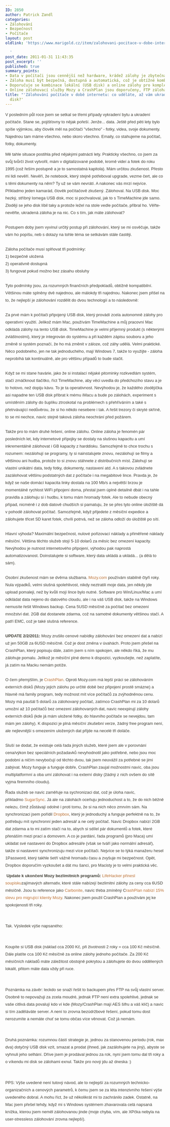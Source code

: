 ```yaml
---
ID: 2850
author: Patrick Zandl
categories:
- Zálohování
- Bezpečnost
- Počítače
layout: post
oldlink: 'https://www.marigold.cz/item/zalohovani-pocitace-v-dobe-internetu-co-udelate-az-vam-ukradnou-usb-disk

  '
post_date: 2011-01-31 11:43:35
post_excerpt: ''
published: true
summary_points:
- Data v počítači jsou cennější než hardware, krádež zálohy je zbytečná.
- Záloha musí být bezpečná, dostupná a automatická, což je obtížné kombinovat.
- Doporučuje se kombinace lokální (USB disk) a online zálohy pro komplexní ochranu.
- Online zálohovací služby Mozy a CrashPlan jsou doporučeny, FTP záloha nedoporučena.
title: "'Zálohování počítače v době internetu: co uděláte, až vám ukradnou USB"
  disk?'
---
```


<p style="margin: 10px 0px; padding: 0px; font-size: 13px; color: #424037; font-family: Arial, Helvetica, sans-serif; line-height: 23px;">V posledním půl roce jsem se setkal se třemi případy vykradení bytu a ukradení počítače. Stane se, pojišťovny to nějak pořeší. Jenže... data. Ještě před pěti lety bylo spíše výjimkou, aby člověk měl na počítači "všechno" - fotky, videa, svoje dokumenty. Najednou tam máme všechno, nebo skoro všechno. Emaily, co stahujeme na počítač, fotky, dokumenty. </p>


<div style="margin: 0px; padding: 0px; color: #424037; font-family: Arial, Helvetica, sans-serif; font-size: 13px; line-height: 23px;">Mě tahle situace postihla před nějakými patnácti lety. Prakticky všechno, co jsem za svůj tvůrčí život vytvořil, mám v digitalizované podobě, kromě videí a fotek do roku 1995 (což řeším postupně a je to samostatná kapitola). Mám určitou zkušenost. Přesto mi lidi nevěří. Nevěří, že notebook, který stejně potřeboval upgrade, vezme čert, ale co s těmi dokumenty na něm? Ty už se vám nevrátí. A nakonec vás mrzí nejvíce. </div>
<div style="margin: 0px; padding: 0px; color: #424037; font-family: Arial, Helvetica, sans-serif; font-size: 13px; line-height: 23px;">Příkladmo jeden kamarád, člověk počítačově zkušený. Zálohoval. Na USB disk. Moc hezký, stříbný Iomega USB disk, moc si pochvaloval, jak to s TimeMachine jde samo. Zloději se jeho disk líbil taky a protože ležel na stole vedle počítače, přibral ho. Věřte-nevěřte, ukradená záloha je na nic. Co s tím, jak máte zálohovat?</div>
<div style="margin: 0px; padding: 0px; color: #424037; font-family: Arial, Helvetica, sans-serif; font-size: 13px; line-height: 23px;"> </div>
<div style="margin: 0px; padding: 0px; color: #424037; font-family: Arial, Helvetica, sans-serif; font-size: 13px; line-height: 23px;">Postupem doby jsem vyvinul určitý postup při zálohování, který se mi osvěčuje, takže vám ho popíšu, neb s dotazy na tohle téma se setkávám stále častěji.</div>
<div style="margin: 0px; padding: 0px; color: #424037; font-family: Arial, Helvetica, sans-serif; font-size: 13px; line-height: 23px;"> </div>
<div style="margin: 0px; padding: 0px; color: #424037; font-family: Arial, Helvetica, sans-serif; font-size: 13px; line-height: 23px;">Záloha počítače musí splňovat tři podmínky: </div>
<div style="margin: 0px; padding: 0px; color: #424037; font-family: Arial, Helvetica, sans-serif; font-size: 13px; line-height: 23px;">1) bezpečně uložená</div>
<div style="margin: 0px; padding: 0px; color: #424037; font-family: Arial, Helvetica, sans-serif; font-size: 13px; line-height: 23px;">2) operativně dostupná</div>
<div style="margin: 0px; padding: 0px; color: #424037; font-family: Arial, Helvetica, sans-serif; font-size: 13px; line-height: 23px;">3) fungovat pokud možno bez zásahu obsluhy</div>
<div style="margin: 0px; padding: 0px; color: #424037; font-family: Arial, Helvetica, sans-serif; font-size: 13px; line-height: 23px;"> </div>
<div style="margin: 0px; padding: 0px; color: #424037; font-family: Arial, Helvetica, sans-serif; font-size: 13px; line-height: 23px;">Tyto podmínky jsou, za rozumných finančních předpokladů, obtížně kompatibilní. Většinou máte splněny dvě najednou, ale málokdy tři najednou. Nakonec jsem přišel na to, že nejlepší je zálohování rozdělit do dvou technologií a to následovně:</div>
<div style="margin: 0px; padding: 0px; color: #424037; font-family: Arial, Helvetica, sans-serif; font-size: 13px; line-height: 23px;"> </div>
<div style="margin: 0px; padding: 0px; color: #424037; font-family: Arial, Helvetica, sans-serif; font-size: 13px; line-height: 23px;">Za prvé mám k počítači připojený USB disk, který provádí zcela autonomně zálohy pro operativní využití. Jelikož mám Mac, používám TimeMachine a můj pracovní Mac odkládá zálohy na tento USB disk. TimeMachine je velmi příjemný produkt (s některými zvláštnostmi), který je integrován do systému a při každém zápisu souboru a jeho změně si systém poznačí, že ho má změnit v záloze, což záhy udělá. Velmi praktické. Něco podobného, jen ne tak jednoduchého, mají Windows 7, takže to využijte - záloha neprobíhá tak kontinuálně, ale pro většinu případů to bude stačit.</div>
<div style="margin: 0px; padding: 0px; color: #424037; font-family: Arial, Helvetica, sans-serif; font-size: 13px; line-height: 23px;"> </div>
<div style="margin: 0px; padding: 0px; color: #424037; font-family: Arial, Helvetica, sans-serif; font-size: 13px; line-height: 23px;">Když se mi stane havárie, jako že si instalací nějaké pitominky rozkvedlám systém, stačí zmáčknout tlačítko, říct TimeMachine, aby věci uvedla do předchozího stavu a je to hotovo, než dopiju kávu. To je ta operativnost. Nevýhodou je, že každého zlodějíčka asi napadne ten USB disk přibrat k mému iMacu a bude po zálohách, experiment s umístěním zálohy do šuplíku ztroskotal na problémech s přehříváním a také s přetrvávající nedůvěrou, že si ho někdo nesebere i tak. A řešit trezory či skryté skříně, to se mi nechce, navíc stejně taková záloha neochrání před požárem. </div>
<div style="margin: 0px; padding: 0px; color: #424037; font-family: Arial, Helvetica, sans-serif; font-size: 13px; line-height: 23px;"> </div>
<div style="margin: 0px; padding: 0px; color: #424037; font-family: Arial, Helvetica, sans-serif; font-size: 13px; line-height: 23px;">Takže pro to mám druhé řešení, online zálohu. Online záloha je fenomén pár posledních let, kdy internetové přípojky se dostaly na slušnou kapacitu a umí inkrementálně zálohovat i GB kapacity z harddisku. Samozřejmě to chce trochu s rozumem: nezálohují se programy, ty si nainstalujete znovu, nezálohují se filmy a většinou ani hudba, protože to si znovu stáhnete z distribučních míst. Zálohují se vlastní unikátní data, tedy fotky, dokumenty, nastavení atd. A s takovou zvládnete zazálohovat většinu podstatných dat z počítače i na megabitové lince. Pravda je, že když se naše domácí kapacita linky dostala na 100 Mb/s a největší brzou je momentálně rychlost WiFi připojení doma, přestal jsem úplně detailně dbát i na tahle pravidla a zálohuju si i hudbu, k tomu mám hromady fotek. Ale to nebude obecný případ, nicméně i z dob datově chudších si pamatuju, že se přes tyto online úložiště dá v pohodě zálohovat počítač. Samozřejmě, když přijedete z měsíční expedice a zálohujete třicet SD karet fotek, chvíli potrvá, než se záloha odloží do úložiště po sítí. </div>
<div style="margin: 0px; padding: 0px; color: #424037; font-family: Arial, Helvetica, sans-serif; font-size: 13px; line-height: 23px;"> </div>
<div style="margin: 0px; padding: 0px; color: #424037; font-family: Arial, Helvetica, sans-serif; font-size: 13px; line-height: 23px;">Hlavní výhoda? Maximální bezpečnost, nulové pořizovací náklady a přiměřené náklady měsíční. Většina těchto služeb stojí 5-10 dolarů za měsíc bez omezení kapacity. Nevýhodou je nutnost internetového připojení, výhodou pak naprostá automatizovanost. Doinstalujete si software, který data ukládá a ukládá... (a dělá to sám).</div>
<div style="margin: 0px; padding: 0px; color: #424037; font-family: Arial, Helvetica, sans-serif; font-size: 13px; line-height: 23px;"> </div>
<div style="margin: 0px; padding: 0px; color: #424037; font-family: Arial, Helvetica, sans-serif; font-size: 13px; line-height: 23px;">Osobní zkušenost mám se dvěma službama. <a style="margin: 0px; padding: 0px; color: #bc7134; text-decoration: none;" href="http://mozy.popularmedia.net/click/share/b72c19ce7ca629008ad7f60dade32c64">Mozy.com</a> používám stabilně čtyři roky. Nula výpadků, velmi slušná spolehlivost, nikdy neztratili moje data, jen někdy jde upload pomaleji, než by kvůli mojí lince bylo nutné. Software pro Win/Linux/Mac a umí odkládat data nejeno do datového cloudu, ale i na váš USB disk, takže na Windows nemusíte řešit Windows backup. Cena 5USD měsíčně za počítač bez omezení množství dat. 2GB dat dostanete zdarma, což na samotné dokumenty většinou stačí. A patří EMC, což je také slušná reference.</div>
<div style="margin: 0px; padding: 0px; color: #424037; font-family: Arial, Helvetica, sans-serif; font-size: 13px; line-height: 23px;"> </div>
<div style="margin: 0px; padding: 0px; color: #424037; font-family: Arial, Helvetica, sans-serif; font-size: 13px; line-height: 23px;"><strong style="margin: 0px; padding: 0px;">UPDATE 2/2/2011:</strong> Mozy zrušilo cenové nabídky zálohování bez omezení dat a nabízí už jen 50GB za 6USD měsíčně. Což je dost změna v úvahách. Proto jsem přešel na CrashPlan, který popisuju dále, zatím jsem s ním spokojen, ale někdo říká, že mu zálohuje pomalu. Jelikož je měsíční plné demo k dispozici, vyzkoušejte, než zaplatíte, já zatím na Macku nemám potíže.   </div>
<div style="margin: 0px; padding: 0px; color: #424037; font-family: Arial, Helvetica, sans-serif; font-size: 13px; line-height: 23px;"> </div>
<div style="margin: 0px; padding: 0px; color: #424037; font-family: Arial, Helvetica, sans-serif; font-size: 13px; line-height: 23px;">O čem přemýšlím, je <a style="margin: 0px; padding: 0px; color: #bc7134; text-decoration: none;" href="http://www.crashplan.com/">CrashPlan</a>. Oproti Mozy.com má lepší práci se zálohováním externích disků (Mozy jejich zálohu po určité době bez připojení prostě smázne) a hlavně má family program, tedy možnost mít více počítačů za zvýhodněnou cenu. Mozy má paušál 5 dolarů za zálohovaný počítač, zatímco CrashPlan mi za 10 dolarů umožní až 10 počítačů bez omezení zálohovaných dat, navíc neexpirují zálohy externích disků (kde já mám uložené fotky, do hlavního počítače se nevejdou, tam mám jen zálohy). K dispozici je plná měsíční zkušební verze, žádný free program není, ale nejlevnější s omezením uložených dat přijde na necelé tři doláče. </div>
<div style="margin: 0px; padding: 0px; color: #424037; font-family: Arial, Helvetica, sans-serif; font-size: 13px; line-height: 23px;"> </div>
<div style="margin: 0px; padding: 0px; color: #424037; font-family: Arial, Helvetica, sans-serif; font-size: 13px; line-height: 23px;">Sluší se dodat, že existuje celá řada jiných služeb, které jsem ale v porovnání cena/výkon bez speciálních požadavků nevyhodnotil jako potřebné, nebo jsou moc podobní a ničím nevybočují od těchto dvou, tak jsem neuvážil za potřebné se jimi zabývat. Mozy funguje a funguje dobře, CrashPlan zaujal možnostmi navíc, oba jsou multiplatformní a oba umí zálohovat i na externí disky (žádný z nich ovšem do sítě vyjma firemního cloudu).</div>
<p style="margin: 10px 0px; padding: 0px; font-size: 13px; color: #424037; font-family: Arial, Helvetica, sans-serif; line-height: 23px;">Řada služeb se navíc zaměřuje na sychronizaci dat, což je úloha navíc, příkladmo <a style="margin: 0px; padding: 0px; color: #bc7134; text-decoration: none;" href="http://www.sugarsync.com/">SugarSync</a>. Já ale na zálohách oceňuju jednoduchost a to, že do nich běžně nelezu, čímž zůstávají odolné i proti tomu, že si na nich něco zmrvím sám. Na synchronizaci jsem pořídil <a style="margin: 0px; padding: 0px; color: #bc7134; text-decoration: none;" href="http://db.tt/dz4kpE9">Dropbox</a>, který je jednoduchý a funguje perfektně na to, že potřebuju mít synchronní jeden adresář a ne celý počítač. Navíc Dropbox nabízí 2GB dat zdarma a to mi zatím stačí na to, abych si sdílel pár dokumentů a fotek, které přenáším mezi prací a domovem. A co je pardání, řada programů (pro Maca) umí ukládat své nastavení do Dropbox adresáře (však se tváří jako normální adresář), takže si nastavení synchronizuju mezi více počítači. Nejvíce se to týká manažeru hesel 1Password, který takhle šetří vážně hromadu času a zvyšuje mi bezpečnost. Opět, Dropbox doporučím vyzkoušet a dát mu šanci, pro Macisty je to velmi praktická věc.  </p>

<p style="margin: 10px 0px; padding: 0px; font-size: 13px; color: #424037; font-family: Arial, Helvetica, sans-serif; line-height: 23px;"> <strong style="margin: 0px; padding: 0px;">Update k ukončení Mozy bezlimitních programů:</strong> <a style="margin: 0px; padding: 0px; color: #bc7134; text-decoration: none;" href="http://lifehacker.com/5749845/the-best-alternatives-to-mozy-for-big-or-unlimited-backups">LifeHacker přinesl soupisku</a>zajímavých alternativ, které stále nabízejí bezlimitní zálohy za ceny cca 6USD měsíčně. Jsou tu reference jako <a style="margin: 0px; padding: 0px; color: #bc7134; text-decoration: none;" href="http://www.carbonite.com/">Carbonite</a>, navíc třeba zmíněný C<a style="margin: 0px; padding: 0px; color: #bc7134; text-decoration: none;" href="http://crashplan.com/mozyonover">rashPlan nabízí 15% slevu pro migrující klienty Mozy</a>. Nakonec jsem použil CrashPlan a používám jej ke spokojenosti tři roky. </p>

<p style="margin: 10px 0px; padding: 0px; font-size: 13px; color: #424037; font-family: Arial, Helvetica, sans-serif; line-height: 23px;"> </p>

<div style="margin: 0px; padding: 0px; color: #424037; font-family: Arial, Helvetica, sans-serif; font-size: 13px; line-height: 23px;">Tak. Výsledek výše napsaného:</div>
<p style="margin: 10px 0px; padding: 0px; font-size: 13px; color: #424037; font-family: Arial, Helvetica, sans-serif; line-height: 23px;"> </p>

<div style="margin: 0px; padding: 0px; color: #424037; font-family: Arial, Helvetica, sans-serif; font-size: 13px; line-height: 23px;">Koupíte si USB disk (náklad cca 2000 Kč, při životnosti 2 roky = cca 100 Kč měsíčně. Dále platíte cca 100 Kč měsíčně za online zálohy jednoho počítače. Za 200 Kč měsíčních nákladů máte záležitost obstojně pokrytou a zálohujete do dvou oddělených lokalit, přitom máte data vždy při ruce. </div>
<p style="margin: 10px 0px; padding: 0px; font-size: 13px; color: #424037; font-family: Arial, Helvetica, sans-serif; line-height: 23px;"> </p>

<div style="margin: 0px; padding: 0px; color: #424037; font-family: Arial, Helvetica, sans-serif; font-size: 13px; line-height: 23px;">Poznámka na závěr: leckdo se snaží řešit to backupem přes FTP na svůj vlastní server. Osobně to nepovažuji za zcela moudré, jednak FTP není extra spolehlivé, jednak se vaše citlivá data povalují kdo ví kde (Mozy/CrashPlan mají AES šifru a váš klíč) a navíc si tím zaděláváte server. A není to zrovna bezúdržbové řešení, pokud tomu dost nerozumíte a nemáte chuť se tomu občas více věnovat. Což já nemám. </div>
<p style="margin: 10px 0px; padding: 0px; font-size: 13px; color: #424037; font-family: Arial, Helvetica, sans-serif; line-height: 23px;"> </p>

<div style="margin: 0px; padding: 0px; color: #424037; font-family: Arial, Helvetica, sans-serif; font-size: 13px; line-height: 23px;">Druhá poznámka: rozumnou částí strategie je, jednou za stanovenou periodu (rok, max dva) dotyčný USB disk vzít, smazat a prodat (ihned, jak zazálohujete na jiný), abyste se vyhnuli jeho selhání. Dříve jsem je prodával jednou za rok, nyní jsem tomu dal tři roky a o víkendu mi disk se zálohami exnul. Takže pro nový jdu až dneska :)</div>
<p style="margin: 10px 0px; padding: 0px; font-size: 13px; color: #424037; font-family: Arial, Helvetica, sans-serif; line-height: 23px;"> </p>

<div style="margin: 0px; padding: 0px; color: #424037; font-family: Arial, Helvetica, sans-serif; font-size: 13px; line-height: 23px;">PPS: Výše uvedené není tutový návod, ale to nejlepší za rozumných technicko-organizačních a cenových parametrů, k čemu jsem se za léta intenzivního řešení výše uvedeného dobral. A mohu říct, že už několikrát mi to zachránilo zadek. Ostatně, na Mac jsem přešel tehdy, když mi s Windows systémem zhavarovala celá napsaná knížka, kterou jsem neměl zálohovanou jinde (moje chyba, vím, ale XPčka nebyla na user-stressless zálohování zrovna nejlepší).</div>